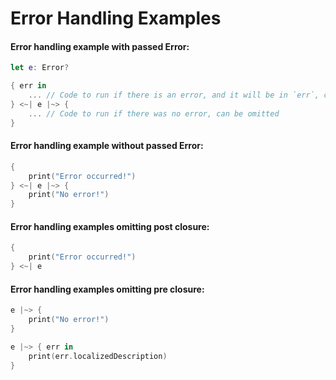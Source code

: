 # Error Handling Examples

#### Error handling example with passed Error:
```swift
let e: Error?

{ err in
    ... // Code to run if there is an error, and it will be in `err`, can be omitted
} <~| e |~> {
    ... // Code to run if there was no error, can be omitted
}
```

#### Error handling example without passed Error:
```swift
{
    print("Error occurred!")
} <~| e |~> {
    print("No error!")
}
```

#### Error handling examples omitting post closure:
```swift
{
    print("Error occurred!")
} <~| e
```

#### Error handling examples omitting pre closure:
```swift
e |~> {
    print("No error!")
}

e |~> { err in
    print(err.localizedDescription)
}
```
